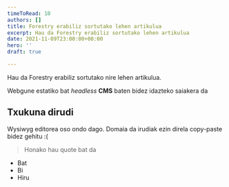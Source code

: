 ```yaml
---
timeToRead: 10
authors: []
title: Forestry erabiliz sortutako lehen artikulua
excerpt: Hau da Forestry erabiliz sortutako lehen artikulua
date: 2021-11-09T23:00:00+00:00
hero: ''
draft: true

---
```

Hau da Forestry erabiliz sortutako nire lehen artikulua.

Webgune estatiko bat _headless_ **CMS** baten bidez idazteko saiakera da

## Txukuna dirudi

Wysiwyg editorea oso ondo dago. Domaia da irudiak ezin direla copy-paste bidez gehitu :(

> Honako hau quote bat da

* Bat
* Bi
* Hiru